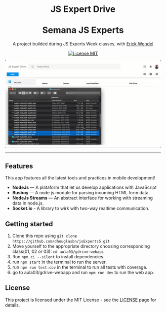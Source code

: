 <h1 align="center">
<br>
  JS Expert Drive
<br>
<br>
Semana JS Experts
</h1>

<p align="center">A project builded during JS Experts Week classes, with <a href="https://github.com/ErickWendel" >Erick Wendel</a></p>

<p align="center">
  <a href="https://opensource.org/licenses/MIT">
    <img src="https://img.shields.io/badge/License-MIT-blue.svg" alt="License MIT">
  </a>
</p>

<div align="center">
  <img src="./demo.gif" alt="site example" />
</div>

<hr />

## Features

This app features all the latest tools and practices in mobile development!

- **NodeJs** — A plataform that let us develop applications with JavaScript
- **Busboy** — A node.js module for parsing incoming HTML form data.
- **NodeJs Streams** — An abstract interface for working with streaming data in node.js.
- **Socket.io** - A library to wirk with two-way realtime communication.


## Getting started

1. Clone this repo using `git clone https://github.com/dhouglasbn/jsExperts5.git`<br />
2. Move yourself to the appropriate directory choosing corresponding class(01, 02 or 03): `cd aula03/gdrive-webapi`<br />
3. Run `npm ci --silent` to install dependencies.<br />
4. run `npm start` in the terminal to run the server.<br />
5. run `npm run test:cov` in the terminal to run all tests with coverage.<br />
6. go to aula03/gdrive-webapp and run `npm run dev` to run the web app.<br />

## License

This project is licensed under the MIT License - see the [LICENSE](https://opensource.org/licenses/MIT) page for details.
